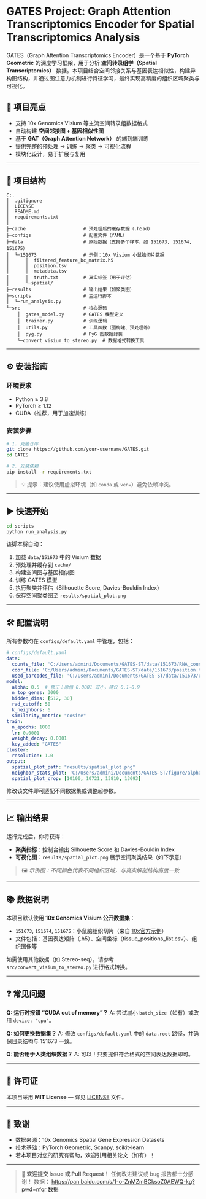 # GATES Project: Graph Attention Transcriptomics Encoder for Spatial Transcriptomics Analysis

GATES（Graph Attention Transcriptomics Encoder）是一个基于 **PyTorch Geometric** 的深度学习框架，用于分析 **空间转录组学（Spatial Transcriptomics）** 数据。本项目结合空间邻接关系与基因表达相似性，构建异构图结构，并通过图注意力机制进行特征学习，最终实现高精度的组织区域聚类与可视化。

## 📌 项目亮点
- 支持 10x Genomics Visium 等主流空间转录组数据格式
- 自动构建 **空间邻接图 + 基因相似性图**
- 基于 **GAT（Graph Attention Network）** 的端到端训练
- 提供完整的预处理 → 训练 → 聚类 → 可视化流程
- 模块化设计，易于扩展与复用

---

## 📁 项目结构

```
C:.
│  .gitignore
│  LICENSE
│  README.md
│  requirements.txt
│
├─cache                     # 预处理后的缓存数据（.h5ad）
├─configs                   # 配置文件（YAML）
├─data                      # 原始数据（支持多个样本，如 151673, 151674, 151675）
│  └─151673                 # 示例：10x Visium 小鼠脑切片数据
│      │  filtered_feature_bc_matrix.h5
│      │  position.tsv
│      │  metadata.tsv
│      │  truth.txt         # 真实标签（用于评估）
│      └─spatial/
├─results                   # 输出结果（如聚类图）
├─scripts                   # 主运行脚本
│  └─run_analysis.py
└─src                       # 核心源码
    │  gates_model.py       # GATES 模型定义
    │  trainer.py           # 训练逻辑
    │  utils.py             # 工具函数（图构建、预处理等）
    │  pyg.py               # PyG 图数据封装
    └─convert_visium_to_stereo.py  # 数据格式转换工具
```

---

## ⚙️ 安装指南

### 环境要求
- Python ≥ 3.8
- PyTorch ≥ 1.12
- CUDA（推荐，用于加速训练）

### 安装步骤
```bash
# 1. 克隆仓库
git clone https://github.com/your-username/GATES.git
cd GATES

# 2. 安装依赖
pip install -r requirements.txt
```

> 💡 提示：建议使用虚拟环境（如 `conda` 或 `venv`）避免依赖冲突。

---

## ▶️ 快速开始

```bash
cd scripts
python run_analysis.py
```

该脚本将自动：
1. 加载 `data/151673` 中的 Visium 数据
2. 预处理并缓存到 `cache/`
3. 构建空间图与基因相似图
4. 训练 GATES 模型
5. 执行聚类并评估（Silhouette Score, Davies-Bouldin Index）
6. 保存空间聚类图至 `results/spatial_plot.png`

---

## 🛠 配置说明

所有参数均在 `configs/default.yaml` 中管理，包括：

```yaml
# configs/default.yaml
data:
  counts_file: 'C:/Users/admini/Documents/GATES-ST/data/151673/RNA_counts.tsv'
  coor_file: 'C:/Users/admini/Documents/GATES-ST/data/151673/position.tsv'
  used_barcodes_file: 'C:/Users/admini/Documents/GATES-ST/data/151673/used_barcodes.txt'
model:
  alpha: 0.5  # 修正：原值 0.0001 过小，建议 0.1~0.9
  n_top_genes: 3000
  hidden_dims: [512, 30]
  rad_cutoff: 50
  k_neighbors: 6
  similarity_metric: "cosine"
train:
  n_epochs: 1000
  lr: 0.0001
  weight_decay: 0.0001
  key_added: "GATES"
cluster:
  resolution: 1.0
output:
  spatial_plot_path: "results/spatial_plot.png"
  neighbor_stats_plot: 'C:/Users/admini/Documents/GATES-ST/figure/alpha{alpha}_{resolution}_Stereo-seq_Mouse_NumberOfNeighbors.png'
  spatial_plot_crop: [10100, 10721, 13810, 13093]

```

修改该文件即可适配不同数据集或调整超参数。

---

## 📈 输出结果

运行完成后，你将获得：
- **聚类指标**：控制台输出 Silhouette Score 和 Davies-Bouldin Index
- **可视化图**：`results/spatial_plot.png` 展示空间聚类结果（如下示意）

> 🖼️ *示例图：不同颜色代表不同组织区域，与真实解剖结构高度一致*

---

## 📚 数据说明

本项目默认使用 **10x Genomics Visium 公开数据集**：
- `151673`, `151674`, `151675`：小鼠脑组织切片（来自 [10x官方示例](https://support.10xgenomics.com/spatial-gene-expression/datasets)）
- 文件包括：基因表达矩阵（.h5）、空间坐标（tissue_positions_list.csv）、组织图像等

如需使用其他数据（如 Stereo-seq），请参考 `src/convert_visium_to_stereo.py` 进行格式转换。

---

## ❓ 常见问题

**Q: 运行时报错 “CUDA out of memory”？**
A: 尝试减小 `batch_size`（如有）或改用 `device: "cpu"`。

**Q: 如何更换数据集？**
A: 修改 `configs/default.yaml` 中的 `data.root` 路径，并确保目录结构与 151673 一致。

**Q: 能否用于人类组织数据？**
A: 可以！只要提供符合格式的空间表达数据即可。

---

## 📄 许可证

本项目采用 **MIT License** — 详见 [LICENSE](LICENSE) 文件。

---

## 🙏 致谢

- 数据来源：10x Genomics Spatial Gene Expression Datasets
- 技术基础：PyTorch Geometric, Scanpy, scikit-learn
- 若本项目对您的研究有帮助，欢迎引用相关论文（如有）！

---

> 💬 **欢迎提交 Issue 或 Pull Request！** 任何改进建议或 bug 报告都十分感谢！
> 数据： https://pan.baidu.com/s/1-o-ZnMZmBCksoZ0AEWQ-kg?pwd=nfqr
> [数据](https://pan.baidu.com/s/1-o-ZnMZmBCksoZ0AEWQ-kg?pwd=nfqr)

